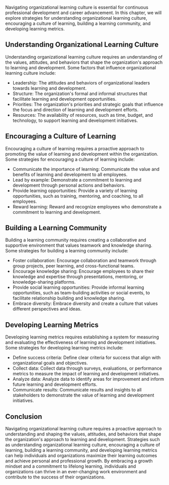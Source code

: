 
Navigating organizational learning culture is essential for continuous professional development and career advancement. In this chapter, we will explore strategies for understanding organizational learning culture, encouraging a culture of learning, building a learning community, and developing learning metrics.

Understanding Organizational Learning Culture
---------------------------------------------

Understanding organizational learning culture requires an understanding of the values, attitudes, and behaviors that shape the organization's approach to learning and development. Some factors that influence organizational learning culture include:

* Leadership: The attitudes and behaviors of organizational leaders towards learning and development.
* Structure: The organization's formal and informal structures that facilitate learning and development opportunities.
* Priorities: The organization's priorities and strategic goals that influence the focus and direction of learning and development efforts.
* Resources: The availability of resources, such as time, budget, and technology, to support learning and development initiatives.

Encouraging a Culture of Learning
---------------------------------

Encouraging a culture of learning requires a proactive approach to promoting the value of learning and development within the organization. Some strategies for encouraging a culture of learning include:

* Communicate the importance of learning: Communicate the value and benefits of learning and development to all employees.
* Lead by example: Demonstrate a commitment to learning and development through personal actions and behaviors.
* Provide learning opportunities: Provide a variety of learning opportunities, such as training, mentoring, and coaching, to all employees.
* Reward learning: Reward and recognize employees who demonstrate a commitment to learning and development.

Building a Learning Community
-----------------------------

Building a learning community requires creating a collaborative and supportive environment that values teamwork and knowledge sharing. Some strategies for building a learning community include:

* Foster collaboration: Encourage collaboration and teamwork through group projects, peer learning, and cross-functional teams.
* Encourage knowledge sharing: Encourage employees to share their knowledge and expertise through presentations, mentoring, or knowledge-sharing platforms.
* Provide social learning opportunities: Provide informal learning opportunities, such as team-building activities or social events, to facilitate relationship building and knowledge sharing.
* Embrace diversity: Embrace diversity and create a culture that values different perspectives and ideas.

Developing Learning Metrics
---------------------------

Developing learning metrics requires establishing a system for measuring and evaluating the effectiveness of learning and development initiatives. Some strategies for developing learning metrics include:

* Define success criteria: Define clear criteria for success that align with organizational goals and objectives.
* Collect data: Collect data through surveys, evaluations, or performance metrics to measure the impact of learning and development initiatives.
* Analyze data: Analyze data to identify areas for improvement and inform future learning and development efforts.
* Communicate results: Communicate results and insights to all stakeholders to demonstrate the value of learning and development initiatives.

Conclusion
----------

Navigating organizational learning culture requires a proactive approach to understanding and shaping the values, attitudes, and behaviors that shape the organization's approach to learning and development. Strategies such as understanding organizational learning culture, encouraging a culture of learning, building a learning community, and developing learning metrics can help individuals and organizations maximize their learning outcomes and achieve personal and professional growth. By embracing a growth mindset and a commitment to lifelong learning, individuals and organizations can thrive in an ever-changing work environment and contribute to the success of their organizations.
